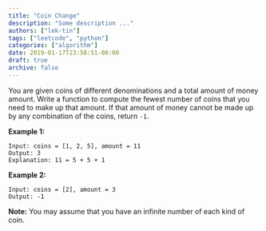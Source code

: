 ```yaml
---
title: "Coin Change"
description: "Some description ..."
authors: ["lek-tin"]
tags: ["leetcode", "python"]
categories: ["algorithm"]
date: 2019-01-17T23:58:51-08:00
draft: true
archive: false
---
```

You are given coins of different denominations and a total amount of money amount. Write a function to compute the fewest number of coins that you need to make up that amount. If that amount of money cannot be made up by any combination of the coins, return `-1`.

**Example 1:**
```
Input: coins = [1, 2, 5], amount = 11
Output: 3 
Explanation: 11 = 5 + 5 + 1
```
**Example 2:**
```
Input: coins = [2], amount = 3
Output: -1
```
**Note:**
You may assume that you have an infinite number of each kind of coin.